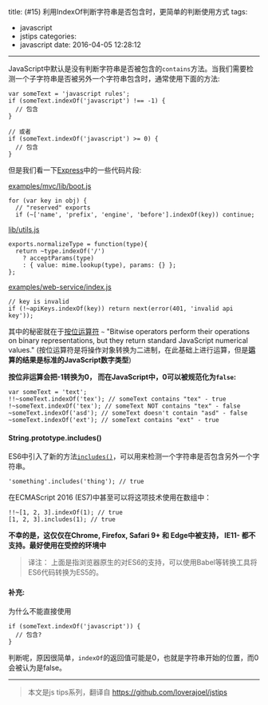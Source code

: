 title: (#15) 利用IndexOf判断字符串是否包含时，更简单的判断使用方式
tags:
  - javascript
  - jstips
categories:
  - javascript
date: 2016-04-05 12:28:12
---

JavaScript中默认是没有判断字符串是否被包含的`contains`方法。当我们需要检测一个子字符串是否被另外一个字符串包含时，通常使用下面的方法:

```
var someText = 'javascript rules';
if (someText.indexOf('javascript') !== -1) {
  // 包含
}

// 或者
if (someText.indexOf('javascript') >= 0) {
  // 包含
}
```

但是我们看一下[Express](https://github.com/strongloop/express)中的一些代码片段:

<!-- more -->

[examples/mvc/lib/boot.js](https://github.com/strongloop/express/blob/2f8ac6726fa20ab5b4a05c112c886752868ac8ce/examples/mvc/lib/boot.js#L26)

```
for (var key in obj) {
  // "reserved" exports
  if (~['name', 'prefix', 'engine', 'before'].indexOf(key)) continue;
```

[lib/utils.js](https://github.com/strongloop/express/blob/2f8ac6726fa20ab5b4a05c112c886752868ac8ce/lib/utils.js#L93)

```
exports.normalizeType = function(type){
  return ~type.indexOf('/')
    ? acceptParams(type)
    : { value: mime.lookup(type), params: {} };
};
```

[examples/web-service/index.js](https://github.com/strongloop/express/blob/2f8ac6726fa20ab5b4a05c112c886752868ac8ce/examples/web-service/index.js#L35)

```
// key is invalid
if (!~apiKeys.indexOf(key)) return next(error(401, 'invalid api key'));
```

其中的秘密就在于[按位运算符](https://developer.mozilla.org/en-US/docs/Web/JavaScript/Reference/Operators/Bitwise_Operators) `~` "Bitwise operators perform their operations on binary representations, but they return standard JavaScript numerical values." (按位运算符是将操作对象转换为二进制，在此基础上进行运算，但是**运算的结果是标准的JavaScript数字类型**)

**按位非运算会把-1转换为0， 而在JavaScript中，0可以被规范化为`false`:**

```
var someText = 'text';
!!~someText.indexOf('tex'); // someText contains "tex" - true
!~someText.indexOf('tex'); // someText NOT contains "tex" - false
~someText.indexOf('asd'); // someText doesn't contain "asd" - false
~someText.indexOf('ext'); // someText contains "ext" - true
```

#### String.prototype.includes()
ES6中引入了新的方法[`includes()`](https://developer.mozilla.org/en-US/docs/Web/JavaScript/Reference/Global_Objects/String/includes)，可以用来检测一个字符串是否包含另外一个字符串。

```
'something'.includes('thing'); // true
```

在ECMAScript 2016 (ES7)中甚至可以将这项技术使用在数组中：

```
!!~[1, 2, 3].indexOf(1); // true
[1, 2, 3].includes(1); // true
```

**不幸的是，这仅仅在Chrome, Firefox, Safari 9+ 和 Edge中被支持， IE11- 都不支持。最好使用在受控的环境中**

>译注： 上面是指浏览器原生的对ES6的支持，可以使用Babel等转换工具将ES6代码转换为ES5的。

#### 补充:
为什么不能直接使用

```
if (someText.indexOf('javascript')) {
  // 包含?
}
```

判断呢，原因很简单，`indexOf`的返回值可能是0，也就是字符串开始的位置，而0会被认为是false。

---

>本文是js tips系列，翻译自 https://github.com/loverajoel/jstips